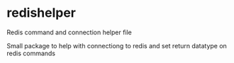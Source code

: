 # redishelper
Redis command and connection helper file

Small package to help with connectiong to redis and set return datatype on redis commands
